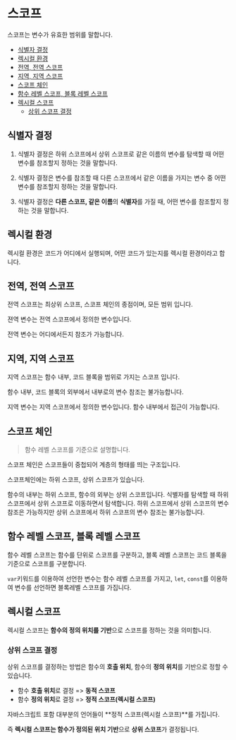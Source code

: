 # 스코프 <!-- omit in toc -->

스코프는 변수가 유효한 범위를 말합니다.

- [식별자 결정](#식별자-결정)
- [렉시컬 환경](#렉시컬-환경)
- [전역, 전역 스코프](#전역-전역-스코프)
- [지역, 지역 스코프](#지역-지역-스코프)
- [스코프 체인](#스코프-체인)
- [함수 레벨 스코프, 블록 레벨 스코프](#함수-레벨-스코프-블록-레벨-스코프)
- [렉시컬 스코프](#렉시컬-스코프)
  - [상위 스코프 결정](#상위-스코프-결정)

## 식별자 결정

1. 식별자 결정은 하위 스코프에서 상위 스코프로 같은 이름의 변수를 탐색할 때 어떤 변수를 참조할지 정하는 것을 말합니다.

2. 식별자 결정은 변수를 참조할 때 다른 스코프에서 같은 이름을 가지는 변수 중 어떤 변수를 참조할지 정하는 것을 말합니다.

3. 식별자 결정은 **다른 스코프, 같은 이름**의 **식별자**를 가질 때, 어떤 변수를 참조할지 정하는 것을 말합니다.

## 렉시컬 환경

렉시컬 환경은 코드가 어디에서 실행되며, 어떤 코드가 있는지를 렉시컬 환경이라고 합니다.

## 전역, 전역 스코프

전역 스코프는 최상위 스코프, 스코프 체인의 종점이며, 모든 범위 입니다.

젼역 변수는 전역 스코프에서 정의한 변수입니다.

전역 변수는 어디에서든지 참조가 가능합니다.

## 지역, 지역 스코프

지역 스코프는 함수 내부, 코드 블록을 범위로 가지는 스코프 입니다.

함수 내부, 코드 블록의 외부에서 내부로의 변수 참조는 불가능합니다.

지역 변수는 지역 스코프에서 정의한 변수입니다. 함수 내부에서 접근이 가능합니다.

## 스코프 체인

> 함수 레벨 스코프를 기준으로 설명합니다.

스코프 체인은 스코프들이 중첩되어 계층의 형태를 띄는 구조입니다.

스코프체인에는 하위 스코프, 상위 스코프가 있습니다.

함수의 내부는 하위 스코프, 함수의 외부는 상위 스코프입니다. 식별자를 탐색할 때 하위 스코프에서 상위 스코프로 이동하면서 탐색합니다. 하위 스코프에서 상위 스코프의 변수 참조은 가능하지만 상위 스코프에서 하위 스코프의 변수 참조는 불가능합니다.

## 함수 레벨 스코프, 블록 레벨 스코프

함수 레벨 스코프는 함수를 단위로 스코프를 구분하고, 블록 레벨 스코프는 코드 블록을 기준으로 스코프를 구분합니다.

`var`키워드를 이용하여 선언한 변수는 함수 레벨 스코프를 가지고, `let`, `const`를 이용하여 변수를 선언하면 블록레벨 스코프를 가집니다.

## 렉시컬 스코프

렉시컬 스코프는 **함수의 정의 위치를 기반**으로 스코프를 정하는 것을 의미합니다.

### 상위 스코프 결정

상위 스코프를 결정하는 방법은 함수의 **호출 위치**, 함수의 **정의 위치**를 기반으로 정할 수 있습니다.

- 함수 **호출 위치**로 결정 => **동적 스코프**
- 함수 **정의 위치**로 결정 => **정적 스코프(렉시컬 스코프)**

자바스크립트 포함 대부분의 언어들이 **정적 스코프(렉시컬 스코프)**를 가집니다.

즉 **렉시컬 스코프는 함수가 정의된 위치 기반**으로 **상위 스코프**가 결정됩니다.
